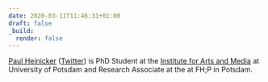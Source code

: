 ```yaml
---
date: 2020-03-11T11:46:31+01:00
draft: false
_build:
  render: false
---
```


<a href="http://paulheinicker.com/" rel="author">Paul Heinicker</a> (<a href="https://twitter.com/paulpunkt">Twitter</a>) is PhD Student at the [Institute for Arts and Media](https://www.uni-potsdam.de/de/ikm) at University of Potsdam and Research Associate at the  at FH;P in Potsdam.
